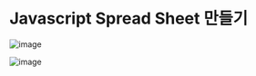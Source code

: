 # Javascript Spread Sheet 만들기

![image](https://github.com/cxzlkjhgfdsa/Goorm-Assignment/assets/96561194/a6b41355-66dc-4d99-8cc3-944ff1c5b595)

![image](https://github.com/cxzlkjhgfdsa/Goorm-Assignment/assets/96561194/d004df90-1c44-4103-bb64-293511afea6a)
